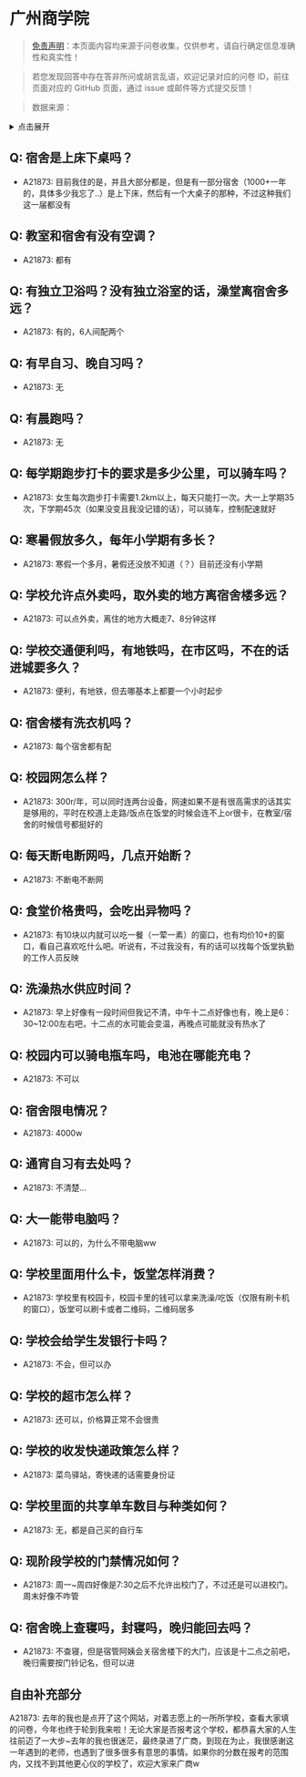 # 广州商学院

> [免责声明](https://colleges.chat/#_3)：本页面内容均来源于问卷收集，仅供参考，请自行确定信息准确性和真实性！

> 若您发现回答中存在答非所问或胡言乱语，欢迎记录对应的问卷 ID，前往页面对应的 GitHub 页面，通过 issue 或邮件等方式提交反馈！

> 数据来源：

<details><summary>点击展开</summary>
<ul>
<li>A21873: 1185288813@qq.com (2024 年 06 月)</li>
</ul>
</details>

## Q: 宿舍是上床下桌吗？

- A21873: 目前我住的是，并且大部分都是，但是有一部分宿舍（1000+一年的，具体多少我忘了..）是上下床，然后有一个大桌子的那种，不过这种我们这一届都没有

## Q: 教室和宿舍有没有空调？

- A21873: 都有

## Q: 有独立卫浴吗？没有独立浴室的话，澡堂离宿舍多远？

- A21873: 有的，6人间配两个

## Q: 有早自习、晚自习吗？

- A21873: 无

## Q: 有晨跑吗？

- A21873: 无

## Q: 每学期跑步打卡的要求是多少公里，可以骑车吗？

- A21873: 女生每次跑步打卡需要1.2km以上，每天只能打一次。大一上学期35次，下学期45次（如果没变且我没记错的话），可以骑车，控制配速就好

## Q: 寒暑假放多久，每年小学期有多长？

- A21873: 寒假一个多月，暑假还没放不知道（？）目前还没有小学期

## Q: 学校允许点外卖吗，取外卖的地方离宿舍楼多远？

- A21873: 可以点外卖，离住的地方大概走7、8分钟这样

## Q: 学校交通便利吗，有地铁吗，在市区吗，不在的话进城要多久？

- A21873: 便利，有地铁，但去哪基本上都要一个小时起步

## Q: 宿舍楼有洗衣机吗？

- A21873: 每个宿舍都有配

## Q: 校园网怎么样？

- A21873: 300r/年，可以同时连两台设备，网速如果不是有很高需求的话其实是够用的，平时在校道上走路/饭点在饭堂的时候会连不上or很卡，在教室/宿舍的时候信号都挺好的

## Q: 每天断电断网吗，几点开始断？

- A21873: 不断电不断网

## Q: 食堂价格贵吗，会吃出异物吗？

- A21873: 有10块以内就可以吃一餐（一荤一素）的窗口，也有均价10+的窗口，看自己喜欢吃什么吧。听说有，不过我没有，有的话可以找每个饭堂执勤的工作人员反映

## Q: 洗澡热水供应时间？

- A21873: 早上好像有一段时间但我记不清，中午十二点好像也有，晚上是6：30\~12:00左右吧，十二点的水可能会变温，再晚点可能就没有热水了

## Q: 校园内可以骑电瓶车吗，电池在哪能充电？

- A21873: 不可以

## Q: 宿舍限电情况？

- A21873: 4000w

## Q: 通宵自习有去处吗？

- A21873: 不清楚...

## Q: 大一能带电脑吗？

- A21873: 可以的，为什么不带电脑ww

## Q: 学校里面用什么卡，饭堂怎样消费？

- A21873: 学校里有校园卡，校园卡里的钱可以拿来洗澡/吃饭（仅限有刷卡机的窗口），饭堂可以刷卡或者二维码，二维码居多

## Q: 学校会给学生发银行卡吗？

- A21873: 不会，但可以办

## Q: 学校的超市怎么样？

- A21873: 还可以，价格算正常不会很贵

## Q: 学校的收发快递政策怎么样？

- A21873: 菜鸟驿站，寄快递的话需要身份证

## Q: 学校里面的共享单车数目与种类如何？

- A21873: 无，都是自己买的自行车

## Q: 现阶段学校的门禁情况如何？

- A21873: 周一\~周四好像是7:30之后不允许出校门了，不过还是可以进校门。周末好像不咋管

## Q: 宿舍晚上查寝吗，封寝吗，晚归能回去吗？

- A21873: 不查寝，但是宿管阿姨会关宿舍楼下的大门，应该是十二点之前吧，晚归需要按门铃记名，但可以进

## 自由补充部分

A21873: 去年的我也是点开了这个网站，对着志愿上的一所所学校，查看大家填的问卷，今年也终于轮到我来啦！无论大家是否报考这个学校，都恭喜大家的人生往前迈了一大步\~去年的我也很迷茫，最终录进了广商，到现在为止，我很感谢这一年遇到的老师，也遇到了很多很多有意思的事情。如果你的分数在报考的范围内，又找不到其他更心仪的学校了，欢迎大家来广商w